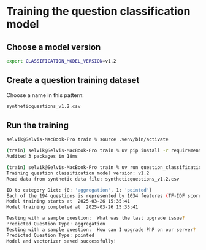 # Training the question classification model

## Choose a model version

```bash
export CLASSIFICATION_MODEL_VERSION=v1.2
```

## Create a question training dataset


Choose a name in this pattern:

```bash
syntheticquestions_v1.2.csv
```

## Run the training

```bash
selvik@Selvis-MacBook-Pro train % source .venv/bin/activate           
```

```bash
(train) selvik@Selvis-MacBook-Pro train % uv pip install -r requirements.txt  
Audited 3 packages in 18ms
```


```bash
(train) selvik@Selvis-MacBook-Pro train % uv run question_classification_models.py                  
Training question classification model version: v1.2
Read data from synthetic data file: syntheticquestions_v1.2.csv 

ID to category Dict: {0: 'aggregation', 1: 'pointed'}
Each of the 194 questions is represented by 1034 features (TF-IDF score of unigrams and bigrams)
Model training starts at  2025-03-26 15:35:41
Model training completed at  2025-03-26 15:35:41 

Testing with a sample question:  What was the last upgrade issue? 
Predicted Question Type: aggregation
Testing with a sample question:  How can I upgrade PhP on our server? 
Predicted Question Type: pointed
Model and vectorizer saved successfully!
```
